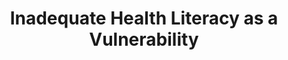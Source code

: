 ---
name: "Inadequate Health Literacy As A Vulnerability"
title: "Inadequate Health Literacy as a Vulnerability"
journal: "journal name" 
project: null
event: "CHI 2013 Workshop on Designing For- and With- Vulnerable People"
authors:
- name: "Utami, D."
- name: "Bickmore, T."
year: 2013
resources: null
external_url: null
draft: false 
headless: true
---
